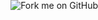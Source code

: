 

<body ng-app="App">

<div class="wrapper" ng-controller="DocCtrl">
<ng-pdf template-url="/partials/viewer.html" scale="page-fit" page="1"></ng-pdf>
</div>
<a href="https://github.com/sayanee/angularjs-pdf"><img style="position: absolute; top: 0; right: 0; border: 0;" src="https://s3.amazonaws.com/github/ribbons/forkme_right_gray_6d6d6d.png" alt="Fork me on GitHub"></a>


<script src="js/lib/angular.min.js"></script>
<script src="js/lib/pdf.js"></script>
<script src="angular-pdf.min.js"></script>
<script src="js/app.js"></script>
<script src="js/controllers/docCtrl.js"></script>

</body>

